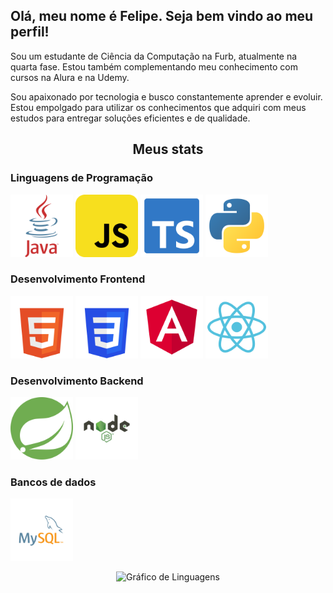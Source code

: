 <h2>Olá, meu nome é Felipe. Seja bem vindo ao meu perfil!</h2>

<p align="left">Sou um estudante de Ciência da Computação na Furb, atualmente na quarta fase. Estou também complementando meu conhecimento com cursos na Alura e na Udemy.<p>
<p align="left">Sou apaixonado por tecnologia e busco constantemente aprender e evoluir. Estou empolgado para utilizar os conhecimentos que adquiri com meus estudos para entregar soluções eficientes e de qualidade.</p>

<h2 align="center">Meus stats</h2>

<h3>Linguagens de Programação</h3>
<p>
    <img src="images/programming_languages/logo_java.svg" width="100" title="Java" alt="Logo Java">
    <img src="images/programming_languages/logo_javascript.svg" width="100" title="JavaScript" alt="Logo JavaScript">
    <img src="images/programming_languages/logo_typescript.svg" width="100" title="TypeScript" alt="Logo TypeScript">
    <img src="images/programming_languages/logo_python.svg" width="100" title="Python" alt="Logo Python">
</p>

<h3>Desenvolvimento Frontend</h3>
<p>
    <img src="images/web_development/logo_html5.svg" width="100" title="HTML" alt="Logo HTML 5">
    <img src="images/web_development/logo_css3.svg" width="100" title="CSS" alt="Logo CSS 3">
    <img src="images/web_development/logo_angular.svg" width="100" title="Angular" alt="Logo Angular">
    <img src="images/web_development/logo_react.svg" width="100" title="React" alt="Logo React">
</p>


<h3>Desenvolvimento Backend</h3>
<p>
    <img src="images/backend_development/logo_spring.svg" width="100" title="Spring" alt="Logo Spring">
    <img src="images/backend_development/logo_node.svg" width="100" title="Node.js" alt="Logo Node.js">
  </a>
</p>


<h3>Bancos de dados</h3>
<p>
    <img src="images/databases/logo_mysql.svg" width="100" title="MySQL" alt="Logo MySQL">
</p>


<div align="center">
  <img src="https://github-readme-stats.vercel.app/api/top-langs?username=FelipeBoos&locale=en&hide_title=false&layout=compact&card_width=360&langs_count=5&theme=vue&hide_border=true&order=2&custom_title=Linguagens%20Mais%20Utilizadas%20-%20Projetos" height="150" alt="Gráfico de Linguagens"  />
</div>

<!-- ** Imagens ficam com sublinhado quando utilizo o <a>, verificar para corrigir

<h3>Linguagens de Programação</h3>
<p>
  <a href="https://www.instagram.com/felipe_boos" target="_blank" style="text-decoration:none; display:inline-block">
    <img src="images/programming_languages/logo_java.svg" width="100" title="Java" alt="Logo Java" style="border:0;">
  </a>
  <a href="https://www.instagram.com/felipe_boos" target="_blank" style="text-decoration:none;">
    <img src="images/programming_languages/logo_javascript.svg" width="100" title="JavaScript" alt="Logo JavaScript">
  </a>
  <a href="https://www.instagram.com/felipe_boos" target="_blank" style="text-decoration:none;">
    <img src="images/programming_languages/logo_typescript.svg" width="100" title="TypeScript" alt="Logo TypeScript">
  </a>
  <a href="https://www.instagram.com/felipe_boos" target="_blank" style="text-decoration:none;">
    <img src="images/programming_languages/logo_python.svg" width="100" title="Python" alt="Logo Python">
  </a>
</p>

<hr>

<h3>Desenvolvimento Frontend</h3>
<p>
  <a href="https://www.instagram.com/felipe_boos" target="_blank" style="text-decoration:none;">
    <img src="images/web_development/logo_html5.svg" width="100" title="HTML" alt="Logo HTML 5">
  </a>
  <a href="https://www.instagram.com/felipe_boos" target="_blank" style="text-decoration:none;">
    <img src="images/web_development/logo_css3.svg" width="100" title="CSS" alt="Logo CSS 3">
  </a>
  <a href="https://www.instagram.com/felipe_boos" target="_blank" style="text-decoration:none;">
    <img src="images/web_development/logo_angular.svg" width="100" title="Angular" alt="Logo Angular">
  </a>
  <a href="https://www.instagram.com/felipe_boos" target="_blank" style="text-decoration:none;">
    <img src="images/web_development/logo_react.svg" width="100" title="React" alt="Logo React">
  </a>
  <img src="images/web_development/logo_react.svg" width="100" title="React" alt="Logo React">
  <img src="images/web_development/logo_react.svg" width="100" title="React" alt="Logo React">
</p>

<hr>

<h3>Desenvolvimento Backend</h3>
<p>
  <a href="https://www.instagram.com/felipe_boos" target="_blank" style="text-decoration:none;">
    <img src="images/backend_development/logo_spring.svg" width="100" title="Spring" alt="Logo Spring">
  </a>
  <a href="https://www.instagram.com/felipe_boos" target="_blank" style="text-decoration:none;">
    <img src="images/backend_development/logo_node.svg" width="100" title="Node.js" alt="Logo Node.js">
  </a>
</p>

<hr>

<h3>Bancos de dados</h3>
<p>
  <a href="https://www.instagram.com/felipe_boos" target="_blank" style="text-decoration:none;">
    <img src="images/databases/logo_mysql.svg" width="100" title="MySQL" alt="Logo MySQL">
  </a>
</p>


-->
